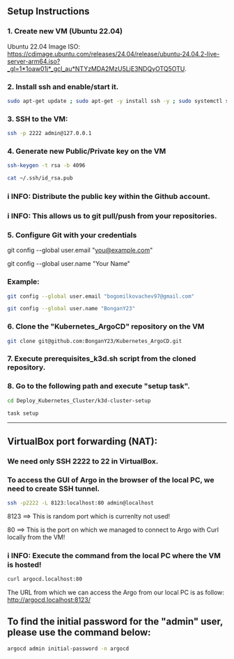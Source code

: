 ## Setup Instructions

### 1. Create new VM (Ubuntu 22.04)

Ubuntu 22.04 Image ISO: https://cdimage.ubuntu.com/releases/24.04/release/ubuntu-24.04.2-live-server-arm64.iso?_gl=1*1oaw01j*_gcl_au*NTYzMDA2MzU5LjE3NDQyOTQ5OTU.

### 2. Install ssh and enable/start it.

```bash
sudo apt-get update ; sudo apt-get -y install ssh -y ; sudo systemctl start ssh ; sudo systemctl enable ssh ; sudo systemctl status ssh
```

### 3. SSH to the VM:

```bash
ssh -p 2222 admin@127.0.0.1
```

### 4. Generate new Public/Private key on the VM
```bash
ssh-keygen -t rsa -b 4096
```
```bash
cat ~/.ssh/id_rsa.pub
```

### ℹ️ INFO: Distribute the public key within the Github account.

### ℹ️ INFO: This allows us to git pull/push from your repositories.

### 5. Configure Git with your credentials

git config --global user.email "you@example.com"

git config --global user.name "Your Name"

### Example:

```bash
git config --global user.email "bogomilkovachev97@gmail.com"
```
```bash
git config --global user.name "BonganY23"
```

### 6. Clone the "Kubernetes_ArgoCD" repository on the VM

```bash
git clone git@github.com:BonganY23/Kubernetes_ArgoCD.git
```

### 7. Execute prerequisites_k3d.sh script from the cloned repository.
### 8. Go to the following path and execute "setup task".

```bash
cd Deploy_Kubernetes_Cluster/k3d-cluster-setup
```
```bash
task setup
```
---------------------------------------------------------------------------------------------------------------------------------------------------

## VirtualBox port forwarding (NAT):

### We need only SSH 2222 to 22 in VirtualBox.

### To access the GUI of Argo in the browser of the local PC, we need to create SSH tunnel.

```bash
ssh -p2222 -L 8123:localhost:80 admin@localhost
```

8123 ==> This is random port which is currenlty not used! 

80 ==> This is the port on which we managed to connect to Argo with Curl locally from the VM!

### ℹ️ INFO: Execute the command from the local PC where the VM is hosted!

```bash
curl argocd.localhost:80
```

The URL from which we can access the Argo from our local PC is as follow: http://argocd.localhost:8123/

## To find the initial password for the "admin" user, please use the command below:
```bash
argocd admin initial-password -n argocd
```
